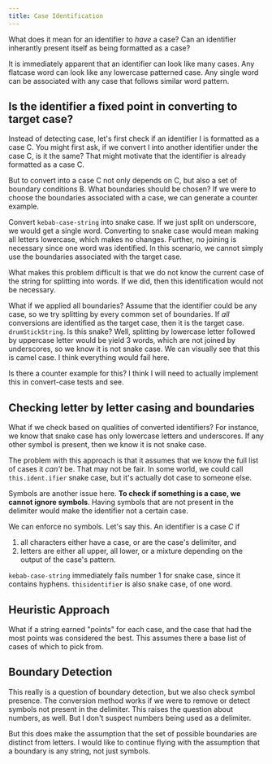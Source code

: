 ```yaml
---
title: Case Identification
---
```


What does it mean for an identifier to _have_ a case?  Can an identifier inherantly present itself as being formatted as a case?

It is immediately apparent that an identifier can look like many cases.  Any flatcase word can look like any lowercase patterned case.  Any single word can be associated with any case that follows similar word pattern.

## Is the identifier a fixed point in converting to target case?

Instead of detecting case, let's first check if an identifier I is formatted as a case C.  You might first ask, if we convert I into another identifier under the case C, is it the same?  That might motivate that the identifier is already formatted as a case C.

But to convert into a case C not only depends on C, but also a set of boundary conditions B.  What boundaries should be chosen?  If we were to choose the boundaries associated with a case, we can generate a counter example.

Convert `kebab-case-string` into snake case.  If we just split on underscore, we would get a single word.  Converting to snake case would mean making all letters lowercase, which makes no changes.  Further, no joining is necessary since one word was identified.  In this scenario, we cannot simply use the boundaries associated with the target case.

What makes this problem difficult is that we do not know the current case of the string for splitting into words.  If we did, then this identification would not be necessary.

What if we applied all boundaries?  Assume that the identifier could be any case, so we try splitting by every common set of boundaries.  If _all_ conversions are identified as the target case, then it is the target case.  `drumStickString`.  Is this snake?  Well, splitting by lowercase letter followed by uppercase letter would be yield 3 words, which are not joined by underscores, so we know it is not snake case.  We can visually see that this is camel case.  I think everything would fail here.

Is there a counter example for this?  I think I will need to actually implement this in convert-case tests and see.

## Checking letter by letter casing and boundaries

What if we check based on qualities of converted identifiers?  For instance, we know that snake case has only lowercase letters and underscores.  If any other symbol is present, then we know it is not snake case.

The problem with this approach is that it assumes that we know the full list of cases it _can't_ be.  That may not be fair.  In some world, we could call `this.ident.ifier` snake case, but it's actually dot case to someone else.

Symbols are another issue here.  **To check if something is a case, we cannot ignore symbols**.  Having symbols that are not present in the delimiter would make the identifier not a certain case.

We can enforce no symbols.  Let's say this.  An identifier is a case _C_ if
1. all characters either have a case, or are the case's delimiter, and
2. letters are either all upper, all lower, or a mixture depending on the output of the case's pattern.

`kebab-case-string` immediately fails number 1 for snake case, since it contains hyphens.  `thisidentifier` is also snake case, of one word.

## Heuristic Approach

What if a string earned "points" for each case, and the case that had the most points was considered the best.  This assumes there a base list of cases of which to pick from.

## Boundary Detection

This really is a question of boundary detection, but we also check symbol presence.  The conversion method works if we were to remove or detect symbols not present in the delimiter.  This raises the question about numbers, as well.  But I don't suspect numbers being used as a delimiter.

But this does make the assumption that the set of possible boundaries are distinct from letters.  I would like to continue flying with the assumption that a boundary is any string, not just symbols.
